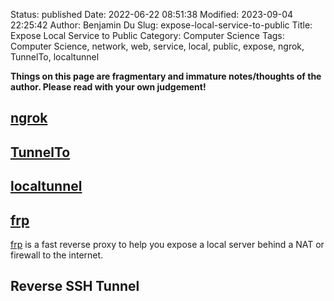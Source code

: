 Status: published
Date: 2022-06-22 08:51:38
Modified: 2023-09-04 22:25:42
Author: Benjamin Du
Slug: expose-local-service-to-public
Title: Expose Local Service to Public
Category: Computer Science
Tags: Computer Science, network, web, service, local, public, expose, ngrok, TunnelTo, localtunnel 

**Things on this page are fragmentary and immature notes/thoughts of the author. Please read with your own judgement!**


## [ngrok](https://www.legendu.net/en/blog/expose-local-services-to-public-using-ngrok/)

## [TunnelTo](https://tunnelto.dev/)

## [localtunnel](https://github.com/localtunnel/localtunnel)

## [frp](https://github.com/fatedier/frp)
[frp](https://github.com/fatedier/frp)
is a fast reverse proxy to help you expose a local server behind a NAT or firewall to the internet.

## Reverse SSH Tunnel
